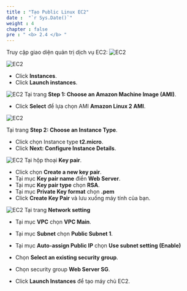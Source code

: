 ```yaml
---
title : "Tạo Public Linux EC2"
date :  "`r Sys.Date()`" 
weight : 4
chapter : false
pre : " <b> 2.4 </b> "
---
```


 Truy cập giao diện quản trị dịch vụ EC2:
![EC2](/images/2.prerequisite/013-createEC2.png)

![EC2](/images/2.prerequisite/076-createEC2.png)
  + Click **Instances**.
  + Click **Launch instances**.

![EC2](/images/2.prerequisite/014-createEC2.png)
  Tại trang **Step 1: Choose an Amazon Machine Image (AMI)**.
  + Click **Select** để lựa chọn AMI **Amazon Linux 2 AMI**.
  
![EC2](/images/2.prerequisite/015-createEC2.png)

 Tại trang **Step 2: Choose an Instance Type**.
 + Click chọn Instance type **t2.micro**.
 + Click **Next: Configure Instance Details**.
 
![EC2](/images/2.prerequisite/016-createEC2.png)
Tại hộp thoại **Key pair**.
  + Click chọn **Create a new key pair**.
  + Tại mục **Key pair name** điền **Web Server**.
  + Tại mục **Key pair type** chọn **RSA**.
  + Tại mục **Private Key format** chọn **.pem**
  + Click **Create Key Pair** và lưu xuống máy tính của bạn.
  
![EC2](/images/2.prerequisite/017-createEC2.png)
  Tại trang **Network setting**
  + Tại mục **VPC** chọn **VPC Main**.
  + Tại mục **Subnet** chọn **Public Subnet 1**.
  + Tại mục **Auto-assign Public IP** chọn **Use subnet setting (Enable)**
 + Chọn **Select an existing security group**.
  + Chọn security group **Web Server SG**.
 


+ Click **Launch Instances** để tạo máy chủ EC2.


